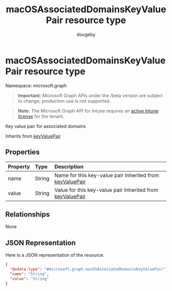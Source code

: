 ﻿---
title: "macOSAssociatedDomainsKeyValuePair resource type"
description: "Key value pair for associated domains"
author: "dougeby"
localization_priority: Normal
ms.prod: "intune"
doc_type: resourcePageType
---

# macOSAssociatedDomainsKeyValuePair resource type

Namespace: microsoft.graph

> **Important:** Microsoft Graph APIs under the /beta version are subject to change; production use is not supported.

> **Note:** The Microsoft Graph API for Intune requires an [active Intune license](https://go.microsoft.com/fwlink/?linkid=839381) for the tenant.

Key value pair for associated domains

Inherits from [keyValuePair](../resources/intune-shared-keyvaluepair.md)

## Properties

| Property | Type   | Description                                                                                             |
| :------- | :----- | :------------------------------------------------------------------------------------------------------ |
| name     | String | Name for this key-value pair Inherited from [keyValuePair](../resources/intune-shared-keyvaluepair.md)  |
| value    | String | Value for this key-value pair Inherited from [keyValuePair](../resources/intune-shared-keyvaluepair.md) |

## Relationships

None

## JSON Representation

Here is a JSON representation of the resource.

<!-- {
  "blockType": "resource",
  "@odata.type": "microsoft.graph.macOSAssociatedDomainsKeyValuePair"
}
-->

```json
{
  "@odata.type": "#microsoft.graph.macOSAssociatedDomainsKeyValuePair",
  "name": "String",
  "value": "String"
}
```
